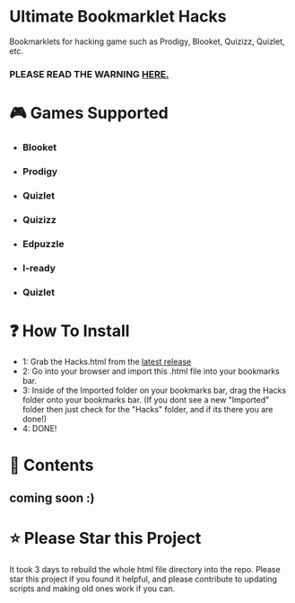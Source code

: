 # Ultimate Bookmarklet Hacks
Bookmarklets for hacking game such as Prodigy, Blooket, Quizizz, Quizlet, etc.
### PLEASE READ THE WARNING [HERE.](https://github.com/renzz00/ultimate-bookmarklet-hacks/blob/main/WARNING.md)

# 🎮 Games Supported
* ### Blooket
* ### Prodigy
* ### Quizlet
* ### Quizizz
* ### Edpuzzle
* ### I-ready
* ### Quizlet

# ❓ How To Install
* 1: Grab the Hacks.html from the [latest release](https://github.com/renzz00/ultimate-bookmarklet-hacks/releases/latest)
* 2: Go into your browser and import this .html file into your bookmarks bar.
* 3: Inside of the Imported folder on your bookmarks bar, drag the Hacks folder onto your bookmarks bar. (If you dont see a new "Imported" folder then just check for the "Hacks" folder, and if its there you are done!)
* 4: DONE!

# 📖 Contents
## coming soon :)

# ⭐ Please Star this Project
It took 3 days to rebuild the whole html file directory into the repo. Please star this project if you found it helpful, and please contribute to updating scripts and making old ones work if you can.
